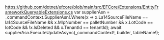 https://github.com/dotnet/efcore/blob/main/src/EFCore/Extensions/EntityFrameworkQueryableExtensions.cs
 var supplierAsn = _commandContext.SupplierAsn!.Where(x => x.La14SourceFileName == la14SourceFileName && x.MlpNumber == palletNumber && x.LotCode == lotCode && !x.IsDeleted && x.TenantId == tenantId);
                await supplierAsn.ExecuteUpdateAsync<SupplierAsn>(_commandContext!, builder, tableName!);
